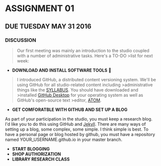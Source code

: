# ASSIGNMENT 01
## DUE TUESDAY MAY 31 2016

### DISCUSSION

>Our first meeting was mainly an introduction to the studio coupled with a number of administrative tasks. Here's a TO-DO >list for next week:

* __DOWNLOAD AND INSTALL SOFTWARE TOOLS__ :floppy_disk:

>I introduced GitHub, a distributed content versioning system. We'll be using GitHub for all studio-related content including >administrative things like the [SYLLABUS](https://github.com/IIT-ARCH-ROBOT/SYLLABUS). You should have downloaded and >installed [GitHub Desktop](https://desktop.github.com/) for your operating system as well as GitHub's open-source text >editor, [ATOM](https://atom.io/). 

* __GET COMFORATBLE WITH GITHUB AND SET UP A BLOG__

As part of your participation in the studio, you must keep a research blog. I'd like you to do this using GitHub and [Jekyll](https://jekyllrb.com/). There are many ways of setting up a blog, some complex, some simple. I think simple is best. To have a personal page or blog hosted by github, you must have a repository named YOUR_USERNAME.github.io in your master branch. 

* __START BLOGGING__
* __SHOP AUTHORIZATION__
* __LIBRARY RESEARCH CLASS__

